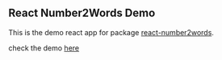 ## React Number2Words Demo

This is the demo react app for package [react-number2words](https://www.npmjs.com/package/react-number2words).

check the demo [here](https://sprajwal078.github.io/react-number2words-demo/)


